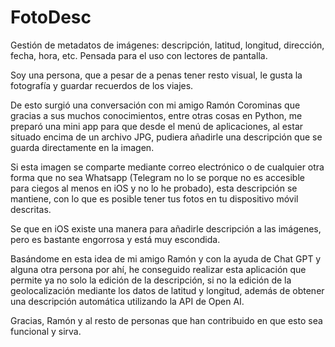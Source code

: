 # FotoDesc
Gestión de metadatos de imágenes: descripción, latitud, longitud, dirección, fecha, hora, etc. Pensada para el uso con lectores de pantalla.

Soy una persona, que a pesar de a penas tener resto visual, le gusta la fotografía y guardar recuerdos de los viajes.

De esto surgió una conversación con mi amigo Ramón Corominas que gracias a sus muchos conocimientos, entre otras cosas en Python, me preparó una mini app para que desde el menú de aplicaciones, al estar situado encima de un archivo JPG, pudiera añadirle una descripción que se guarda directamente en la imagen.

Si esta imagen se comparte mediante correo electrónico o de cualquier otra forma que no sea Whatsapp (Telegram no lo se porque no es accesible para ciegos al menos en iOS y no lo he probado), esta descripción se mantiene, con lo que es posible tener tus fotos en tu dispositivo móvil descritas.

Se que en iOS existe una manera para añadirle descripción a las imágenes, pero es bastante engorrosa y está muy escondida.

Basándome en esta idea de mi amigo Ramón y con la ayuda de Chat GPT y alguna otra persona por ahí, he conseguido realizar esta aplicación que permite ya no solo la edición de la descripción, si no la edición de la geolocalización mediante los datos de latitud y longitud, además de obtener una descripción automática utilizando la API de Open AI.

Gracias, Ramón y al resto de personas que han contribuido en que esto sea funcional y sirva.
